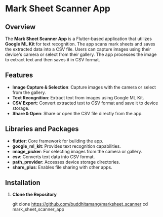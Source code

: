 # **Mark Sheet Scanner App**

## **Overview**

The **Mark Sheet Scanner App** is a Flutter-based application that utilizes **Google ML Kit** for text recognition. The app scans mark sheets and saves the extracted data into a CSV file. Users can capture images using their device's camera or select from their gallery. The app processes the image to extract text and then saves it in CSV format.

## **Features**

- **Image Capture & Selection**: Capture images with the camera or select from the gallery.
- **Text Recognition**: Extract text from images using Google ML Kit.
- **CSV Export**: Convert extracted text to CSV format and save it to device storage.
- **Share & Open**: Share or open the CSV file directly from the app.

## **Libraries and Packages**

- **flutter**: Core framework for building the app.
- **google_ml_kit**: Provides text recognition capabilities.
- **image_picker**: For selecting images from the camera or gallery.
- **csv**: Converts text data into CSV format.
- **path_provider**: Accesses device storage directories.
- **share_plus**: Enables file sharing with other apps.

## **Installation**

1. **Clone the Repository**

   git clone https://github.com/buddhitamang/marksheet_scanner
   cd mark_sheet_scanner_app
